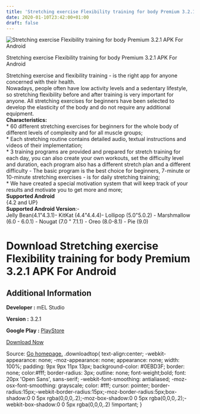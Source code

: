 ```yaml
---
title: 'Stretching exercise Flexibility training for body Premium 3.2.1 APK For Android'
date: 2020-01-10T23:42:00+01:00
draft: false
---
```


![Stretching exercise Flexibility training for body Premium 3.2.1 APK For Android](https://i1.wp.com/apkhome.net/wp-content/uploads/2020/01/Stretching-exercise-Flexibility-training-for-body-Premium-3.2.1.png "Stretching exercise Flexibility training for body Premium 3.2.1 APK For Android")

  

Stretching exercise Flexibility training for body Premium 3.2.1 APK For Android

Stretching exercise and flexibility training - is the right app for anyone concerned with their health.  
Nowadays, people often have low activity levels and a sedentary lifestyle, so stretching flexibility before and after training is very important for anyone. All stretching exercises for beginners have been selected to develop the elasticity of the body and do not require any additional equipment.  
**Characteristics:**  
\* 60 different stretching exercises for beginners for the whole body of different levels of complexity and for all muscle groups;  
\* Each stretching routine contains detailed audio, textual instructions and videos of their implementation;  
\* 3 training programs are provided and prepared for stretch training for each day, you can also create your own workouts, set the difficulty level and duration, each program also has a different stretch plan and a different difficulty - The basic program is the best choice for beginners, 7-minute or 10-minute stretching exercises - is for daily stretching training;  
\* We have created a special motivation system that will keep track of your results and motivate you to get more and more;  
**Supported Android**  
{4.2 and UP}  
**Supported Android Version**:-  
Jelly Bean(4.1"4.3.1)- KitKat (4.4"4.4.4)- Lollipop (5.0"5.0.2) - Marshmallow (6.0 - 6.0.1) - Nougat (7.0 " 7.1.1) - Oreo (8.0-8.1) - Pie (9.0)

Download Stretching exercise Flexibility training for body Premium 3.2.1 APK For Android
========================================================================================

Additional Information
----------------------

**Developer :** mEL Studio

**Version :** 3.2.1

**Google Play :** [PlayStore](https://play.google.com/store/apps/details?id=melstudio.mstretch)

  

[Download Now](https://store4app.co/post/stretching-exercise-flexibility-training-for-body-premium-3-2-1-apk-for-android_1578680954)

  
Source: [Go homepage.](https://store4app.co/post/stretching-exercise-flexibility-training-for-body-premium-3-2-1-apk-for-android_1578680954) .downloadtop{ text-align:center; -webkit-appearance: none; -moz-appearance: none; appearance: none; width: 100%; padding: 9px 9px 11px 13px; background-color: #0EBD3F; border: none; color:#fff; border-radius: 3px; outline: none; font-weight;bold; font: 20px 'Open Sans', sans-serif; -webkit-font-smoothing: antialiased; -moz-osx-font-smoothing: grayscale; color: #fff; cursor: pointer; border-radius:15px;-webkit-border-radius:15px;-moz-border-radius:5px;box-shadow:0 0 5px rgba(0,0,0,.2);-moz-box-shadow:0 0 5px rgba(0,0,0,.2);-webkit-box-shadow:0 0 5px rgba(0,0,0,.2) !important; }